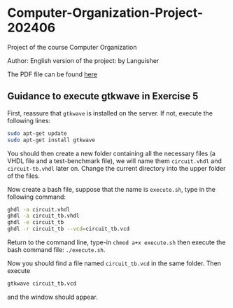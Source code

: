# Computer-Organization-Project-202406

Project of the course Computer Organization

Author: English version of the project: by Languisher

The PDF file can be found [here](report/build/report.pdf)


## Guidance to execute gtkwave in Exercise 5

First, reassure that `gtkwave` is installed on the server. If not, execute the following lines:

```bash
sudo apt-get update
sudo apt-get install gtkwave
```

You should then create a new folder containing all the necessary files (a VHDL file and a test-benchmark file), we will name them `circuit.vhdl` and `circuit-tb.vhdl` later on. Change the current directory into the upper folder of the files.

Now create a bash file, suppose that the name is `execute.sh`, type in the following command:

```bash
ghdl -a circuit.vhdl
ghdl -a circuit_tb.vhdl
ghdl -e circuit_tb
ghdl -r circuit_tb --vcd=circuit_tb.vcd
```

Return to the command line, type-in `chmod a+x execute.sh` then execute the bash command file: `./execute.sh`.

Now you should find a file named `circuit_tb.vcd` in the same folder. Then execute

```bash
gtkwave circuit_tb.vcd
```

and the window should appear.